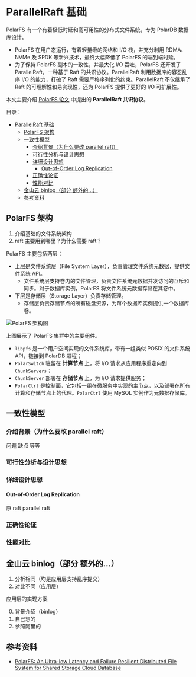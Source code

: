 # ParallelRaft 基础

PolarFS 有一个有着极低时延和高可用性的分布式文件系统，专为 PolarDB 数据库设计。

* PolarFS 在用户态运行，有着轻量级的网络和 I/O 栈，并充分利用 RDMA、NVMe 及 SPDK 等新兴技术，最终大幅降低了 PolarFS 的端到端时延。
* 为了保持 PolarFS 副本的一致性，并最大化 I/O 吞吐，PolarFS 还开发了 ParallelRaft，一种基于 Raft 的共识协议。ParallelRaft 利用数据库的容忍乱序 I/O 的能力，打破了 Raft 需要严格序列化的约束。ParallelRaft 不仅继承了 Raft 的可理解性和易实现性，还为 PolarFS 提供了更好的 I/O 可扩展性。

本文主要介绍 [PolarFS 论文](https://www.vldb.org/pvldb/vol11/p1849-cao.pdf) 中提出的 **ParallelRaft 共识协议**。

目录：

- [ParallelRaft 基础](#parallelraft-基础)
  - [PolarFS 架构](#polarfs-架构)
  - [一致性模型](#一致性模型)
    - [介绍背景（为什么要改 parallel raft）](#介绍背景为什么要改-parallel-raft)
    - [可行性分析与设计思想](#可行性分析与设计思想)
    - [详细设计思想](#详细设计思想)
      - [Out-of-Order Log Replication](#out-of-order-log-replication)
    - [正确性论证](#正确性论证)
    - [性能对比](#性能对比)
  - [金山云 binlog（部分 额外的...）](#金山云-binlog部分-额外的)
  - [参考资料](#参考资料)

## PolarFS 架构

1. 介绍基础的文件系统架构
2. raft 主要用到哪里？为什么需要 raft？

PolarFS 主要包括两层：

* 上层是文件系统层（File System Layer），负责管理文件系统元数据，提供文件系统 API。
  * 文件系统层支持卷内的文件管理，负责文件系统元数据并发访问的互斥和同步。对于数据库实例，PolarFS 将文件系统元数据存储在其卷中。
* 下层是存储层（Storage Layer）负责存储管理。
  * 存储层负责存储节点的所有磁盘资源，为每个数据库实例提供一个数据库卷。

![PolarFS 架构图](https://yulan-img-work.oss-cn-beijing.aliyuncs.com/img/202204231627952.png)

上图展示了 PolarFS 集群中的主要组件。

* `libpfs` 是一个用户空间实现的文件系统库，带有一组类似 POSIX 的文件系统 API，链接到 PolarDB 进程；
* `PolarSwitch` 驻留在 **计算节点** 上，将 I/O 请求从应用程序重定向到 `ChunkServers`；
* `ChunkServer` 部署在 **存储节点** 上，为 I/O 请求提供服务；
* `PolarCtrl` 是控制面，它包括一组在微服务中实现的主节点，以及部署在所有计算和存储节点上的代理。`PolarCtrl` 使用 MySQL 实例作为元数据存储库。

## 一致性模型

### 介绍背景（为什么要改 parallel raft）

问题
缺点
等等

### 可行性分析与设计思想


### 详细设计思想

#### Out-of-Order Log Replication

原 raft 
parallel raft

### 正确性论证

### 性能对比

## 金山云 binlog（部分 额外的...）

1. 分析相同（均是应用层支持乱序提交）
1. 对比不同（应用层）

应用层的实现方案

0. 背景介绍（binlog）
1. 自己想的
2. 参照阿里的

## 参考资料

* [PolarFS: An Ultra-low Latency and Failure Resilient Distributed File System for Shared Storage Cloud Database](https://www.vldb.org/pvldb/vol11/p1849-cao.pdf)
